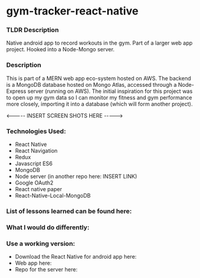 # gym-tracker-react-native

### TLDR Description
Native android app to record workouts in the gym. 
Part of a larger web app project.
Hooked into a Node-Mongo server.

### Description
This is part of a MERN web app eco-system hosted on AWS. 
The backend is a MongoDB database hosted on Mongo Atlas, accessed through a Node-Express server (running on AWS).
The initial inspiration for this project was to open up my gym data so I can monitor my fitness and gym performance more closely, importing it into a database (which will form another project).

<----- INSERT SCREEN SHOTS HERE ----->

### Technologies Used: 
+ React Native
+ React Navigation
+ Redux
+ Javascript ES6
+ MongoDB
+ Node server (in another repo here: INSERT LINK)
+ Google  OAuth2
+ React native paper
+ React-Native-Local-MongoDB

### List of lessons learned can be found here: <LINK>

### What I would do differently:

### Use a working version:
+ Download the React Native for android app here: <INSERT LINK>
+ Web app here: <INSERT LINK>
+ Repo for the server here: <INSERT LINK>
